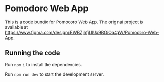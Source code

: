 
  # Pomodoro Web App

  This is a code bundle for Pomodoro Web App. The original project is available at https://www.figma.com/design/iEWBZjhfjUlUx9BOiOa4gW/Pomodoro-Web-App.

  ## Running the code

  Run `npm i` to install the dependencies.

  Run `npm run dev` to start the development server.
  